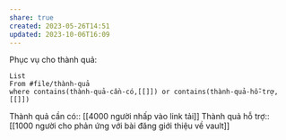 ```yaml
---
share: true
created: 2023-05-26T14:51
updated: 2023-10-06T16:09
---
```

Phục vụ cho thành quả:
```dataview
List 
From #file/thành-quả 
where contains(thành-quả-cần-có,[[]]) or contains(thành-quả-hỗ-trợ,[[]]) 
```
Thành quả cần có:: [[4000 người nhấp vào link tải]]
Thành quả hỗ trợ:: [[1000 người cho phản ứng với bài đăng giới thiệu về vault]]
